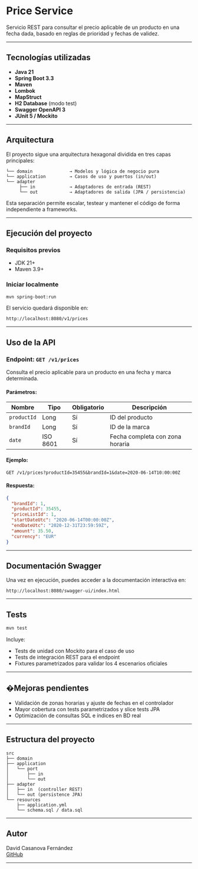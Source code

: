 # Price Service

Servicio REST para consultar el precio aplicable de un producto en una fecha dada, basado en reglas de prioridad y fechas de validez.

---

## Tecnologías utilizadas

- **Java 21**
- **Spring Boot 3.3**
- **Maven**
- **Lombok**
- **MapStruct**
- **H2 Database** (modo test)
- **Swagger OpenAPI 3**
- **JUnit 5 / Mockito**

---

## Arquitectura

El proyecto sigue una arquitectura hexagonal dividida en tres capas principales:

```
└── domain              → Modelos y lógica de negocio pura
└── application         → Casos de uso y puertos (in/out)
└── adapter
     ├── in             → Adaptadores de entrada (REST)
     └── out            → Adaptadores de salida (JPA / persistencia)
```

Esta separación permite escalar, testear y mantener el código de forma independiente a frameworks.

---

## Ejecución del proyecto

### Requisitos previos

- JDK 21+
- Maven 3.9+

### Iniciar localmente

```bash
mvn spring-boot:run
```

El servicio quedará disponible en:

```
http://localhost:8080/v1/prices
```

---

## Uso de la API

### Endpoint: `GET /v1/prices`

Consulta el precio aplicable para un producto en una fecha y marca determinada.

#### Parámetros:

| Nombre     | Tipo       | Obligatorio | Descripción                         |
|------------|------------|-------------|-------------------------------------|
| `productId`| Long       | Sí          | ID del producto                     |
| `brandId`  | Long       | Sí          | ID de la marca                      |
| `date`     | ISO 8601   | Sí          | Fecha completa con zona horaria     |

#### Ejemplo:

```http
GET /v1/prices?productId=35455&brandId=1&date=2020-06-14T10:00:00Z
```

#### Respuesta:

```json
{
  "brandId": 1,
  "productId": 35455,
  "priceListId": 1,
  "startDateUtc": "2020-06-14T00:00:00Z",
  "endDateUtc": "2020-12-31T23:59:59Z",
  "amount": 35.50,
  "currency": "EUR"
}
```

---

## Documentación Swagger

Una vez en ejecución, puedes acceder a la documentación interactiva en:

```
http://localhost:8080/swagger-ui/index.html
```

---

## Tests

```bash
mvn test
```

Incluye:

- Tests de unidad con Mockito para el caso de uso
- Tests de integración REST para el endpoint
- Fixtures parametrizados para validar los 4 escenarios oficiales

---

## �Mejoras pendientes

- Validación de zonas horarias y ajuste de fechas en el controlador
- Mayor cobertura con tests parametrizados y slice tests JPA
- Optimización de consultas SQL e índices en BD real

---

## Estructura del proyecto

```
src
├── domain
├── application
│   └── port
│       ├── in
│       └── out
├── adapter
│   ├── in  (controller REST)
│   └── out (persistence JPA)
└── resources
    ├── application.yml
    └── schema.sql / data.sql
```

---

## Autor

David Casanova Fernández  
[GitHub](https://github.com/dcasanovaf)  

---
